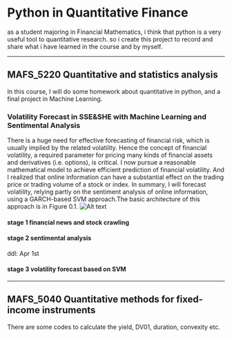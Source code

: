 # Python in Quantitative Finance
as a student majoring in Financial Mathematics, i think that python is a very useful tool to quantitative research. so i create this project to record and share what i have learned in the course and by myself.

*******
## MAFS_5220 Quantitative and statistics analysis
In this course, I will do some homework about quantitative in python, and a final project in Machine Learning.
### Volatility Forecast in SSE&SHE with Machine Learning and Sentimental Analysis
There is a huge need for effective forecasting of financial risk, which is usually implied by the related volatility. Hence the concept of financial volatility, a required parameter for pricing many kinds of financial assets and derivatives (i.e. options), is critical. I now pursue a reasonable mathematical model to achieve efficient prediction of financial volatility. And I realized that online information can have a substantial effect on the trading price or trading volume of a stock or index. In summary, I will forecast volatility, relying partly on the sentiment analysis of online information, using a GARCH-based SVM approach.The basic architecture of this approach is in Figure 0.1. 
![Alt text](https://github.com/stanwanghk/Python-in-Quantitative-Finance/blob/master/MAFS-5220/Volatility%20Forecast%20in%20SSE%26SHE%20with%20Machine%20Learning%20and%20Sentimental%20Analysis/flowchart.png)

#### stage 1 financial news and stock crawling

#### stage 2 sentimental analysis

ddl: Apr 1st
#### stage 3 volatility forecast based on SVM
********

## MAFS_5040 Quantitative methods for fixed-income instruments

There are some codes to calculate the yield, DV01, duration, convexity etc.
